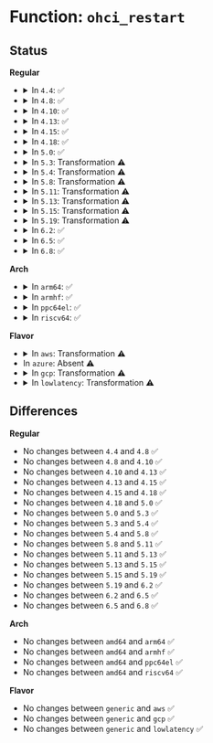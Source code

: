 # Function: <code>ohci_restart</code>

## Status
<b>Regular</b>
<ul>
<li>
<details>
<summary>In <code>4.4</code>: ✅</summary>

```c
int ohci_restart(struct ohci_hcd *ohci);
```

**Collision:** Unique Global

**Inline:** No

**Transformation:** False

**Instances:**

```
In drivers/usb/host/ohci-hcd.c (ffffffff81642c30)
Location: drivers/usb/host/ohci-hcd.c:1001
Inline: False
Direct callers:
  - drivers/usb/host/ohci-hcd.c:ohci_rh_resume
  - drivers/usb/host/ohci-pci.c:ohci_quirk_nec_worker
```
**Symbols:**

```
ffffffff81642c30-ffffffff81642e21: ohci_restart (STB_GLOBAL)
```
</details>
</li>
<li>
<details>
<summary>In <code>4.8</code>: ✅</summary>

```c
int ohci_restart(struct ohci_hcd *ohci);
```

**Collision:** Unique Global

**Inline:** No

**Transformation:** False

**Instances:**

```
In drivers/usb/host/ohci-hcd.c (ffffffff816a3710)
Location: drivers/usb/host/ohci-hcd.c:1000
Inline: False
Direct callers:
  - drivers/usb/host/ohci-hcd.c:ohci_rh_resume
  - drivers/usb/host/ohci-pci.c:ohci_quirk_nec_worker
```
**Symbols:**

```
ffffffff816a3710-ffffffff816a390c: ohci_restart (STB_GLOBAL)
```
</details>
</li>
<li>
<details>
<summary>In <code>4.10</code>: ✅</summary>

```c
int ohci_restart(struct ohci_hcd *ohci);
```

**Collision:** Unique Global

**Inline:** No

**Transformation:** False

**Instances:**

```
In drivers/usb/host/ohci-hcd.c (ffffffff816d1810)
Location: drivers/usb/host/ohci-hcd.c:1000
Inline: False
Direct callers:
  - drivers/usb/host/ohci-hcd.c:ohci_rh_resume
  - drivers/usb/host/ohci-pci.c:ohci_quirk_nec_worker
```
**Symbols:**

```
ffffffff816d1810-ffffffff816d1a0c: ohci_restart (STB_GLOBAL)
```
</details>
</li>
<li>
<details>
<summary>In <code>4.13</code>: ✅</summary>

```c
int ohci_restart(struct ohci_hcd *ohci);
```

**Collision:** Unique Global

**Inline:** No

**Transformation:** False

**Instances:**

```
In drivers/usb/host/ohci-hcd.c (ffffffff816e5e60)
Location: drivers/usb/host/ohci-hcd.c:1001
Inline: False
Direct callers:
  - drivers/usb/host/ohci-hcd.c:ohci_rh_resume
  - drivers/usb/host/ohci-pci.c:ohci_quirk_nec_worker
```
**Symbols:**

```
ffffffff816e5e60-ffffffff816e606a: ohci_restart (STB_GLOBAL)
```
</details>
</li>
<li>
<details>
<summary>In <code>4.15</code>: ✅</summary>

```c
int ohci_restart(struct ohci_hcd *ohci);
```

**Collision:** Unique Global

**Inline:** No

**Transformation:** False

**Instances:**

```
In drivers/usb/host/ohci-hcd.c (ffffffff81752690)
Location: drivers/usb/host/ohci-hcd.c:1005
Inline: False
Direct callers:
  - drivers/usb/host/ohci-hcd.c:ohci_rh_resume
  - drivers/usb/host/ohci-pci.c:ohci_quirk_nec_worker
```
**Symbols:**

```
ffffffff81752690-ffffffff8175289a: ohci_restart (STB_GLOBAL)
```
</details>
</li>
<li>
<details>
<summary>In <code>4.18</code>: ✅</summary>

```c
int ohci_restart(struct ohci_hcd *ohci);
```

**Collision:** Unique Global

**Inline:** No

**Transformation:** False

**Instances:**

```
In drivers/usb/host/ohci-hcd.c (ffffffff81792db0)
Location: drivers/usb/host/ohci-hcd.c:1006
Inline: False
Direct callers:
  - drivers/usb/host/ohci-hcd.c:ohci_rh_resume
  - drivers/usb/host/ohci-pci.c:ohci_quirk_nec_worker
```
**Symbols:**

```
ffffffff81792db0-ffffffff81792fb6: ohci_restart (STB_GLOBAL)
```
</details>
</li>
<li>
<details>
<summary>In <code>5.0</code>: ✅</summary>

```c
int ohci_restart(struct ohci_hcd *ohci);
```

**Collision:** Unique Global

**Inline:** No

**Transformation:** False

**Instances:**

```
In drivers/usb/host/ohci-hcd.c (ffffffff817b9380)
Location: drivers/usb/host/ohci-hcd.c:1006
Inline: False
Direct callers:
  - drivers/usb/host/ohci-hcd.c:ohci_rh_resume
  - drivers/usb/host/ohci-pci.c:ohci_quirk_nec_worker
```
**Symbols:**

```
ffffffff817b9380-ffffffff817b9586: ohci_restart (STB_GLOBAL)
```
</details>
</li>
<li>
<details>
<summary>In <code>5.3</code>: Transformation ⚠️</summary>

```c
int ohci_restart(struct ohci_hcd *ohci);
```

**Collision:** Unique Global

**Inline:** No

**Transformation:** True

**Instances:**

```
In drivers/usb/host/ohci-hcd.c (0)
Location: drivers/usb/host/ohci-hcd.c:1028
Inline: False
Direct callers:
  - drivers/usb/host/ohci-hcd.c:ohci_rh_resume
  - drivers/usb/host/ohci-pci.c:ohci_quirk_nec_worker
```
**Symbols:**

```
ffffffff817f9b69-ffffffff817f9b8a: ohci_restart.cold (STB_LOCAL)
ffffffff817f7e90-ffffffff817f807f: ohci_restart (STB_GLOBAL)
```
</details>
</li>
<li>
<details>
<summary>In <code>5.4</code>: Transformation ⚠️</summary>

```c
int ohci_restart(struct ohci_hcd *ohci);
```

**Collision:** Unique Global

**Inline:** No

**Transformation:** True

**Instances:**

```
In drivers/usb/host/ohci-hcd.c (0)
Location: drivers/usb/host/ohci-hcd.c:1028
Inline: False
Direct callers:
  - drivers/usb/host/ohci-hcd.c:ohci_rh_resume
  - drivers/usb/host/ohci-pci.c:ohci_quirk_nec_worker
```
**Symbols:**

```
ffffffff8182a9a3-ffffffff8182a9c4: ohci_restart.cold (STB_LOCAL)
ffffffff81828cf0-ffffffff81828edf: ohci_restart (STB_GLOBAL)
```
</details>
</li>
<li>
<details>
<summary>In <code>5.8</code>: Transformation ⚠️</summary>

```c
int ohci_restart(struct ohci_hcd *ohci);
```

**Collision:** Unique Global

**Inline:** No

**Transformation:** True

**Instances:**

```
In drivers/usb/host/ohci-hcd.c (0)
Location: drivers/usb/host/ohci-hcd.c:1028
Inline: False
Direct callers:
  - drivers/usb/host/ohci-hcd.c:ohci_rh_resume
  - drivers/usb/host/ohci-pci.c:ohci_quirk_nec_worker
```
**Symbols:**

```
ffffffff818fc802-ffffffff818fc823: ohci_restart.cold (STB_LOCAL)
ffffffff818fb800-ffffffff818fb9e4: ohci_restart (STB_GLOBAL)
```
</details>
</li>
<li>
<details>
<summary>In <code>5.11</code>: Transformation ⚠️</summary>

```c
int ohci_restart(struct ohci_hcd *ohci);
```

**Collision:** Unique Global

**Inline:** No

**Transformation:** True

**Instances:**

```
In drivers/usb/host/ohci-hcd.c (0)
Location: drivers/usb/host/ohci-hcd.c:1032
Inline: False
Direct callers:
  - drivers/usb/host/ohci-hcd.c:ohci_rh_resume
  - drivers/usb/host/ohci-pci.c:ohci_quirk_nec_worker
```
**Symbols:**

```
ffffffff81c205c8-ffffffff81c205e9: ohci_restart.cold (STB_LOCAL)
ffffffff81904360-ffffffff81904544: ohci_restart (STB_GLOBAL)
```
</details>
</li>
<li>
<details>
<summary>In <code>5.13</code>: Transformation ⚠️</summary>

```c
int ohci_restart(struct ohci_hcd *ohci);
```

**Collision:** Unique Global

**Inline:** No

**Transformation:** True

**Instances:**

```
In drivers/usb/host/ohci-hcd.c (0)
Location: drivers/usb/host/ohci-hcd.c:1032
Inline: False
Direct callers:
  - drivers/usb/host/ohci-hcd.c:ohci_rh_resume
  - drivers/usb/host/ohci-pci.c:ohci_quirk_nec_worker
```
**Symbols:**

```
ffffffff81c12631-ffffffff81c12652: ohci_restart.cold (STB_LOCAL)
ffffffff818e7ad0-ffffffff818e7cd5: ohci_restart (STB_GLOBAL)
```
</details>
</li>
<li>
<details>
<summary>In <code>5.15</code>: Transformation ⚠️</summary>

```c
int ohci_restart(struct ohci_hcd *ohci);
```

**Collision:** Unique Global

**Inline:** No

**Transformation:** True

**Instances:**

```
In drivers/usb/host/ohci-hcd.c (0)
Location: drivers/usb/host/ohci-hcd.c:1032
Inline: False
Direct callers:
  - drivers/usb/host/ohci-hcd.c:ohci_rh_resume
  - drivers/usb/host/ohci-pci.c:ohci_quirk_nec_worker
```
**Symbols:**

```
ffffffff81d1f0d6-ffffffff81d1f0f6: ohci_restart.cold (STB_LOCAL)
ffffffff81983eb0-ffffffff819840c4: ohci_restart (STB_GLOBAL)
```
</details>
</li>
<li>
<details>
<summary>In <code>5.19</code>: Transformation ⚠️</summary>

```c
int ohci_restart(struct ohci_hcd *ohci);
```

**Collision:** Unique Global

**Inline:** No

**Transformation:** True

**Instances:**

```
In drivers/usb/host/ohci-hcd.c (0)
Location: drivers/usb/host/ohci-hcd.c:1030
Inline: False
Direct callers:
  - drivers/usb/host/ohci-hcd.c:ohci_rh_resume
  - drivers/usb/host/ohci-pci.c:ohci_quirk_nec_worker
```
**Symbols:**

```
ffffffff81eeabf6-ffffffff81eeac16: ohci_restart.cold (STB_LOCAL)
ffffffff81adf400-ffffffff81adf607: ohci_restart (STB_GLOBAL)
```
</details>
</li>
<li>
<details>
<summary>In <code>6.2</code>: ✅</summary>

```c
int ohci_restart(struct ohci_hcd *ohci);
```

**Collision:** Unique Global

**Inline:** No

**Transformation:** False

**Instances:**

```
In drivers/usb/host/ohci-hcd.c (ffffffff81c6a990)
Location: drivers/usb/host/ohci-hcd.c:1030
Inline: False
Direct callers:
  - drivers/usb/host/ohci-hcd.c:ohci_rh_resume
  - drivers/usb/host/ohci-pci.c:ohci_quirk_nec_worker
```
**Symbols:**

```
ffffffff81c6a990-ffffffff81c6abcc: ohci_restart (STB_GLOBAL)
```
</details>
</li>
<li>
<details>
<summary>In <code>6.5</code>: ✅</summary>

```c
int ohci_restart(struct ohci_hcd *ohci);
```

**Collision:** Unique Global

**Inline:** No

**Transformation:** False

**Instances:**

```
In drivers/usb/host/ohci-hcd.c (ffffffff81cd1d80)
Location: drivers/usb/host/ohci-hcd.c:1030
Inline: False
Direct callers:
  - drivers/usb/host/ohci-hcd.c:ohci_rh_resume
  - drivers/usb/host/ohci-pci.c:ohci_quirk_nec_worker
```
**Symbols:**

```
ffffffff81cd1d80-ffffffff81cd1fbc: ohci_restart (STB_GLOBAL)
```
</details>
</li>
<li>
<details>
<summary>In <code>6.8</code>: ✅</summary>

```c
int ohci_restart(struct ohci_hcd *ohci);
```

**Collision:** Unique Global

**Inline:** No

**Transformation:** False

**Instances:**

```
In drivers/usb/host/ohci-hcd.c (ffffffff81d86d40)
Location: drivers/usb/host/ohci-hcd.c:1030
Inline: False
Direct callers:
  - drivers/usb/host/ohci-hcd.c:ohci_rh_resume
  - drivers/usb/host/ohci-pci.c:ohci_quirk_nec_worker
```
**Symbols:**

```
ffffffff81d86d40-ffffffff81d86f7c: ohci_restart (STB_GLOBAL)
```
</details>
</li>
</ul>
<b>Arch</b>
<ul>
<li>
<details>
<summary>In <code>arm64</code>: ✅</summary>

```c
int ohci_restart(struct ohci_hcd *ohci);
```

**Collision:** Unique Global

**Inline:** No

**Transformation:** False

**Instances:**

```
In drivers/usb/host/ohci-hcd.c (ffff800010a64dd8)
Location: drivers/usb/host/ohci-hcd.c:1028
Inline: False
Direct callers:
  - drivers/usb/host/ohci-hcd.c:ohci_rh_resume
  - drivers/usb/host/ohci-pci.c:ohci_quirk_nec_worker
```
**Symbols:**

```
ffff800010a64dd8-ffff800010a65034: ohci_restart (STB_GLOBAL)
```
</details>
</li>
<li>
<details>
<summary>In <code>armhf</code>: ✅</summary>

```c
int ohci_restart(struct ohci_hcd *ohci);
```

**Collision:** Unique Global

**Inline:** No

**Transformation:** False

**Instances:**

```
In drivers/usb/host/ohci-hcd.c (c0b35f24)
Location: drivers/usb/host/ohci-hcd.c:1028
Inline: False
Direct callers:
  - drivers/usb/host/ohci-hcd.c:ohci_rh_resume
  - drivers/usb/host/ohci-pci.c:ohci_quirk_nec_worker
```
**Symbols:**

```
c0b35f24-c0b36140: ohci_restart (STB_GLOBAL)
```
</details>
</li>
<li>
<details>
<summary>In <code>ppc64el</code>: ✅</summary>

```c
int ohci_restart(struct ohci_hcd *ohci);
```

**Collision:** Unique Global

**Inline:** No

**Transformation:** False

**Instances:**

```
In drivers/usb/host/ohci-hcd.c (c000000000b34350)
Location: drivers/usb/host/ohci-hcd.c:1028
Inline: False
Direct callers:
  - drivers/usb/host/ohci-hcd.c:ohci_rh_resume
  - drivers/usb/host/ohci-pci.c:ohci_quirk_nec_worker
```
**Symbols:**

```
c000000000b34350-c000000000b34648: ohci_restart (STB_GLOBAL)
```
</details>
</li>
<li>
<details>
<summary>In <code>riscv64</code>: ✅</summary>

```c
int ohci_restart(struct ohci_hcd *ohci);
```

**Collision:** Unique Global

**Inline:** No

**Transformation:** False

**Instances:**

```
In drivers/usb/host/ohci-hcd.c (ffffffe00067f26a)
Location: drivers/usb/host/ohci-hcd.c:1028
Inline: False
Direct callers:
  - drivers/usb/host/ohci-hcd.c:ohci_rh_resume
  - drivers/usb/host/ohci-pci.c:ohci_quirk_nec_worker
```
**Symbols:**

```
ffffffe00067f26a-ffffffe00067f49e: ohci_restart (STB_GLOBAL)
```
</details>
</li>
</ul>
<b>Flavor</b>
<ul>
<li>
<details>
<summary>In <code>aws</code>: Transformation ⚠️</summary>

```c
int ohci_restart(struct ohci_hcd *ohci);
```

**Collision:** Unique Global

**Inline:** No

**Transformation:** True

**Instances:**

```
In drivers/usb/host/ohci-hcd.c (0)
Location: drivers/usb/host/ohci-hcd.c:1028
Inline: False
Direct callers:
  - drivers/usb/host/ohci-hcd.c:ohci_rh_resume
  - drivers/usb/host/ohci-pci.c:ohci_quirk_nec_worker
```
**Symbols:**

```
ffffffff817e2d83-ffffffff817e2da4: ohci_restart.cold (STB_LOCAL)
ffffffff817e10d0-ffffffff817e12bf: ohci_restart (STB_GLOBAL)
```
</details>
</li>
<li>
In <code>azure</code>: Absent ⚠️
</li>
<li>
<details>
<summary>In <code>gcp</code>: Transformation ⚠️</summary>

```c
int ohci_restart(struct ohci_hcd *ohci);
```

**Collision:** Unique Global

**Inline:** No

**Transformation:** True

**Instances:**

```
In drivers/usb/host/ohci-hcd.c (0)
Location: drivers/usb/host/ohci-hcd.c:1028
Inline: False
Direct callers:
  - drivers/usb/host/ohci-hcd.c:ohci_rh_resume
  - drivers/usb/host/ohci-pci.c:ohci_quirk_nec_worker
```
**Symbols:**

```
ffffffff8181f823-ffffffff8181f844: ohci_restart.cold (STB_LOCAL)
ffffffff8181db70-ffffffff8181dd5f: ohci_restart (STB_GLOBAL)
```
</details>
</li>
<li>
<details>
<summary>In <code>lowlatency</code>: Transformation ⚠️</summary>

```c
int ohci_restart(struct ohci_hcd *ohci);
```

**Collision:** Unique Global

**Inline:** No

**Transformation:** True

**Instances:**

```
In drivers/usb/host/ohci-hcd.c (0)
Location: drivers/usb/host/ohci-hcd.c:1028
Inline: False
Direct callers:
  - drivers/usb/host/ohci-hcd.c:ohci_rh_resume
  - drivers/usb/host/ohci-pci.c:ohci_quirk_nec_worker
```
**Symbols:**

```
ffffffff81839796-ffffffff818397b6: ohci_restart.cold (STB_LOCAL)
ffffffff81837880-ffffffff81837a57: ohci_restart (STB_GLOBAL)
```
</details>
</li>
</ul>

## Differences
<b>Regular</b>
<ul>
<li>
No changes between <code>4.4</code> and <code>4.8</code> ✅
</li>
<li>
No changes between <code>4.8</code> and <code>4.10</code> ✅
</li>
<li>
No changes between <code>4.10</code> and <code>4.13</code> ✅
</li>
<li>
No changes between <code>4.13</code> and <code>4.15</code> ✅
</li>
<li>
No changes between <code>4.15</code> and <code>4.18</code> ✅
</li>
<li>
No changes between <code>4.18</code> and <code>5.0</code> ✅
</li>
<li>
No changes between <code>5.0</code> and <code>5.3</code> ✅
</li>
<li>
No changes between <code>5.3</code> and <code>5.4</code> ✅
</li>
<li>
No changes between <code>5.4</code> and <code>5.8</code> ✅
</li>
<li>
No changes between <code>5.8</code> and <code>5.11</code> ✅
</li>
<li>
No changes between <code>5.11</code> and <code>5.13</code> ✅
</li>
<li>
No changes between <code>5.13</code> and <code>5.15</code> ✅
</li>
<li>
No changes between <code>5.15</code> and <code>5.19</code> ✅
</li>
<li>
No changes between <code>5.19</code> and <code>6.2</code> ✅
</li>
<li>
No changes between <code>6.2</code> and <code>6.5</code> ✅
</li>
<li>
No changes between <code>6.5</code> and <code>6.8</code> ✅
</li>
</ul>
<b>Arch</b>
<ul>
<li>
No changes between <code>amd64</code> and <code>arm64</code> ✅
</li>
<li>
No changes between <code>amd64</code> and <code>armhf</code> ✅
</li>
<li>
No changes between <code>amd64</code> and <code>ppc64el</code> ✅
</li>
<li>
No changes between <code>amd64</code> and <code>riscv64</code> ✅
</li>
</ul>
<b>Flavor</b>
<ul>
<li>
No changes between <code>generic</code> and <code>aws</code> ✅
</li>
<li>
No changes between <code>generic</code> and <code>gcp</code> ✅
</li>
<li>
No changes between <code>generic</code> and <code>lowlatency</code> ✅
</li>
</ul>
